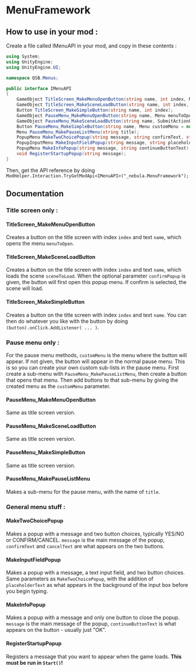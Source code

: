 # MenuFramework

## How to use in your mod :
Create a file called IMenuAPI in your mod, and copy in these contents :
```cs
using System;
using UnityEngine;
using UnityEngine.UI;

namespace QSB.Menus;

public interface IMenuAPI
{
	GameObject TitleScreen_MakeMenuOpenButton(string name, int index, Menu menuToOpen);
	GameObject TitleScreen_MakeSceneLoadButton(string name, int index, SubmitActionLoadScene.LoadableScenes sceneToLoad, PopupMenu confirmPopup = null);
	Button TitleScreen_MakeSimpleButton(string name, int index);
	GameObject PauseMenu_MakeMenuOpenButton(string name, Menu menuToOpen, Menu customMenu = null);
	GameObject PauseMenu_MakeSceneLoadButton(string name, SubmitActionLoadScene.LoadableScenes sceneToLoad, PopupMenu confirmPopup = null, Menu customMenu = null);
	Button PauseMenu_MakeSimpleButton(string name, Menu customMenu = null);
	Menu PauseMenu_MakePauseListMenu(string title);
	PopupMenu MakeTwoChoicePopup(string message, string confirmText, string cancelText);
	PopupInputMenu MakeInputFieldPopup(string message, string placeholderMessage, string confirmText, string cancelText);
	PopupMenu MakeInfoPopup(string message, string continueButtonText);
	void RegisterStartupPopup(string message);
}
```
Then, get the API reference by doing `ModHelper.Interaction.TryGetModApi<IMenuAPI>("_nebula.MenuFramework");`

## Documentation

### Title screen only :

#### TitleScreen_MakeMenuOpenButton
Creates a button on the title screen with index `index` and text `name`, which opens the menu `menuToOpen`.

#### TitleScreen_MakeSceneLoadButton
Creates a button on the title screen with index `index` and text `name`, which loads the scene `sceneToLoad`.
When the optional parameter `confirmPopup` is given, the button will first open this popup menu. If confirm is selected, the scene will load.

#### TitleScreen_MakeSimpleButton
Creates a button on the title screen with index `index` and text `name`. You can then do whatever you like with the button by doing `(button).onClick.AddListener( ... )`.

### Pause menu only :

For the pause menu methods, `customMenu` is the menu where the button will appear. If not given, the button will appear in the normal pause menu.
This is so you can create your own custom sub-lists in the pause menu.
First create a sub-menu with `PauseMenu_MakePauseListMenu`, then create a button that opens that menu. Then add buttons to that sub-menu by giving the created menu as the `customMenu` parameter.

#### PauseMenu_MakeMenuOpenButton
Same as title screen version.

#### PauseMenu_MakeSceneLoadButton
Same as title screen version.

#### PauseMenu_MakeSimpleButton
Same as title screen version.

#### PauseMenu_MakePauseListMenu
Makes a sub-menu for the pause menu, with the name of `title`.

### General menu stuff :

#### MakeTwoChoicePopup
Makes a popup with a message and two button choices, typically YES/NO or CONFIRM/CANCEL. `message` is the main message of the popup, `confirmText` and `cancelText` are what appears on the two buttons.

#### MakeInputFieldPopup
Makes a popup with a message, a text input field, and two button choices. Same parameters as `MakeTwoChoicePopup`, with the addition of `placeholderText` as what appears in the background of the input box before you begin typing.

#### MakeInfoPopup
Makes a popup with a message and only one button to close the popup. `message` is the main message of the popup, `continueButtonText` is what appears on the button - usually just "OK".

#### RegisterStartupPopup
Registers a message that you want to appear when the game loads. **This must be run in `Start()`!**

